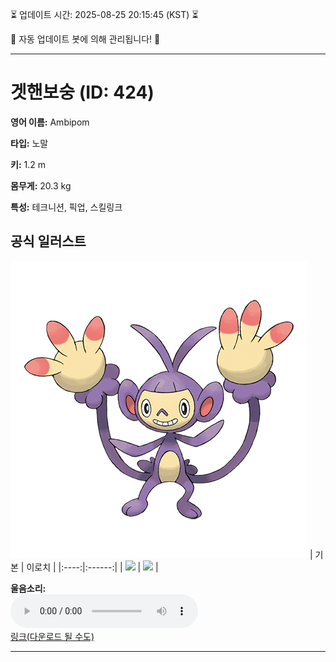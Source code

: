
⏳ 업데이트 시간: 2025-08-25 20:15:45 (KST) ⏳

🤖 자동 업데이트 봇에 의해 관리됩니다! 🤖

---

# 겟핸보숭 (ID: 424)
**영어 이름:** Ambipom

**타입:** 노말

**키:** 1.2 m

**몸무게:** 20.3 kg

**특성:** 테크니션, 픽업, 스킬링크

## 공식 일러스트
![](https://raw.githubusercontent.com/PokeAPI/sprites/master/sprites/pokemon/other/official-artwork/424.png)
| 기본 | 이로치 |
|:----:|:------:|
| <img src="http://play.pokemonshowdown.com/sprites/ani/ambipom.gif" width="200"> | <img src="http://play.pokemonshowdown.com/sprites/ani-shiny/ambipom.gif" width="200"> |

**울음소리:**<br><audio controls src="https://raw.githubusercontent.com/PokeAPI/cries/main/cries/pokemon/latest/424.ogg"></audio><br> [링크(다운로드 될 수도)](https://raw.githubusercontent.com/PokeAPI/cries/main/cries/pokemon/latest/424.ogg)


---
